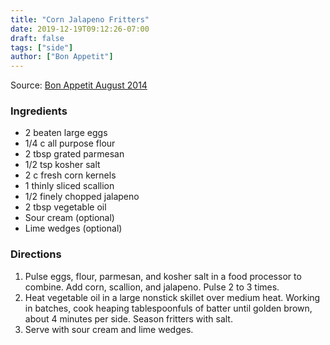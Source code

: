 ```yaml
---
title: "Corn Jalapeno Fritters"
date: 2019-12-19T09:12:26-07:00
draft: false
tags: ["side"]
author: ["Bon Appetit"]
---
```


Source: [Bon Appetit August 2014](https://www.bonappetit.com/recipe/corn-jalapeno-fritters)

### Ingredients
- 2 beaten large eggs
- 1/4 c all purpose flour
- 2 tbsp grated parmesan
- 1/2 tsp kosher salt
- 2 c fresh corn kernels
- 1 thinly sliced scallion
- 1/2 finely chopped jalapeno
- 2 tbsp vegetable oil
- Sour cream (optional)
- Lime wedges (optional)

### Directions

1. Pulse eggs, flour, parmesan, and kosher salt in a food processor to combine. Add corn, scallion, and jalapeno. Pulse 2 to 3 times.
1. Heat vegetable oil in a large nonstick skillet over medium heat. Working in batches, cook heaping tablespoonfuls of batter until golden brown, about 4 minutes per side. Season fritters with salt.
1. Serve with sour cream and lime wedges.